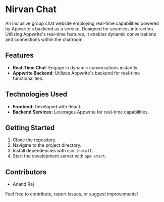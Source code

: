 # Nirvan Chat

An inclusive group chat website employing real-time capabilities powered by Appwrite's backend as a service. Designed for seamless interaction. Utilizing Appwrite's real-time features, it enables dynamic conversations and connections within the chatroom.

## Features

- **Real-Time Chat**: Engage in dynamic conversations instantly.
- **Appwrite Backend**: Utilizes Appwrite's backend for real-time functionalities.

## Technologies Used

- **Frontend**: Developed with React.
- **Backend Services**: Leverages Appwrite for real-time capabilities.

## Getting Started

1. Clone the repository.
2. Navigate to the project directory.
3. Install dependencies with `npm install`.
4. Start the development server with `npm start`.

## Contributors

- Anand Raj

Feel free to contribute, report issues, or suggest improvements!
